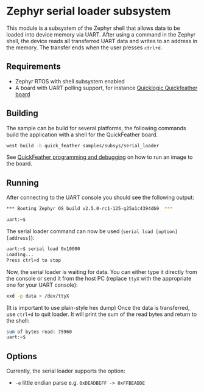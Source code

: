 # Zephyr serial loader subsystem
This module is a subsystem of the Zephyr shell that allows data to be loaded into device memory via UART.
After using a command in the Zephyr shell, the device reads all transferred UART data and writes to an address in the memory. The transfer ends when the user presses `ctrl+d`.

## Requirements
* Zephyr RTOS with shell subsystem enabled
* A board with UART polling support, for instance [Quicklogic Quickfeather board](https://github.com/QuickLogic-Corp/quick-feather-dev-board)

## Building

The sample can be build for several platforms, the following commands build the application with a shell for the QuickFeather board.
```bash
west build -b quick_feather samples/subsys/serial_loader
```
See [QuickFeather programming and debugging](https://docs.zephyrproject.org/latest/boards/arm/quick_feather/doc/index.html#programming-and-debugging) on how to run an image to the board.

## Running
After connecting to the UART console you should see the following output:
```bash
*** Booting Zephyr OS build v2.5.0-rc1-125-g25a1c4394db9  ***

uart:~$
```
The serial loader command can now be used (`serial load [option] [address]`):
```bash
uart:~$ serial load 0x10000
Loading...
Press ctrl+d to stop
```

Now, the serial loader is waiting for data. You can either type it directly from the console or send it from the host PC (replace `ttyX` with the appropriate one for your UART console):
```bash
xxd -p data > /dev/ttyX
```
(It is important to use plain-style hex dump)
Once the data is transferred, use `ctrl+d` to quit loader. It will print the sum of the read bytes and return to the shell:
```bash
sum of bytes read: 75960
uart:~$
```

## Options
Currently, the serial loader supports the option:
* `-e` little endian parse e.g. `0xDEADBEFF -> 0xFFBEADDE`
